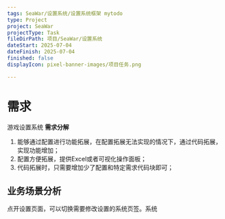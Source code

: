 ```yaml
---
tags: SeaWar/设置系统/设置系统框架 mytodo
type: Project
project: SeaWar
projectType: Task
fileDirPath: 项目/SeaWar/设置系统
dateStart: 2025-07-04
dateFinish: 2025-07-04
finished: false
displayIcon: pixel-banner-images/项目任务.png

---
```

# 需求
游戏设置系统
**需求分解**
1. 能够通过配置进行功能拓展，在配置拓展无法实现的情况下，通过代码拓展，实现功能增加；
2. 配置方便拓展，提供Excel或者可视化操作面板；
3. 代码拓展时，只需要增加少了配置和特定需求代码块即可；
## 业务场景分析
点开设置页面，可以切换需要修改设置的系统页签。系统




